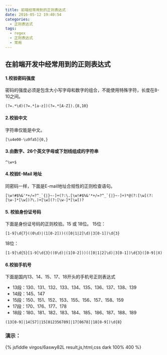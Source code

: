 ```yaml
---
title: 前端经常用到的正则表达式
date: 2016-05-12 19:40:54
categories:
  - 正则表达式
tags:
  - regex
  - 正则表达式
  - 常用
---
```

## 在前端开发中经常用到的正则表达式
#### 1.校验密码强度
密码的强度必须是包含大小写字母和数字的组合，不能使用特殊字符，长度在8-10之间。
  ```
  (?=.*\d)(?=.*[a-z])(?=.*[A-Z]).{8,10}
  ```
#### 2.校验中文
字符串仅能是中文。
  ```
  [\u4e00-\u9fa5]{0,}
  ```
#### 3.由数字、26个英文字母或下划线组成的字符串
  ```
  ^\w+$
  ```
#### 4.校验E-Mail 地址
同密码一样，下面是E-mail地址合规性的正则检查语句。
  ```
  [\w!#$%&'*+/=?^_`{|}~-]+(?:\.[\w!#$%&'*+/=?^_`{|}~-]+)*@(?:[\w](?:[\w-]*[\w])?\.)+[\w](?:[\w-]*[\w])?
  ```
#### 5. 校验身份证号码
下面是身份证号码的正则校验。15 或 18位。
15位：
  ```
  [1-9]\d{7}((0\d)|(1[0-2]))(([0|1|2]\d)|3[0-1])\d{3}
  ```
18位：
  ```
  [1-9]\d{5}[1-9]\d{3}((0\d)|(1[0-2]))(([0|1|2]\d)|3[0-1])\d{3}([0-9]|X)
  ```
#### 6.校验手机号
下面是国内13、14、15、17、18开头的手机号正则表达式
* 13段：130、131、132、133、134、135、136、137、138、139
* 14段：145、147
* 15段：150、151、152、153、155、156、157、158、159
* 17段：170、176、177、178
* 18段：180、181、182、183、184、185、186、187、188、189

```
(13[0-9]|14[57]|15[012356789]|17[0678]|18[0-9])\d{8}
```
### 演示：
{% jsfiddle virgos/6aswy82L result,js,html,css dark 100% 400 %}
